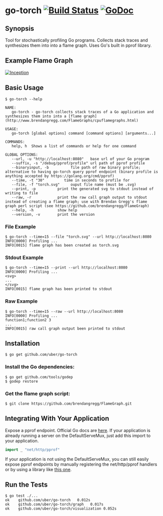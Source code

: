 # go-torch [![Build Status](https://travis-ci.org/uber/go-torch.svg?branch=master)](https://travis-ci.org/uber/go-torch) [![GoDoc](https://godoc.org/github.com/uber/go-torch?status.svg)](https://godoc.org/github.com/uber/go-torch)

## Synopsis

Tool for stochastically profiling Go programs. Collects stack traces and
synthesizes them into into a flame graph. Uses Go's built in pprof library.

## Example Flame Graph

[![Inception](http://uber.github.io/go-torch/meta.svg)](http://uber.github.io/go-torch/meta.svg)

## Basic Usage

```
$ go-torch --help

NAME:
   go-torch - go-torch collects stack traces of a Go application and synthesizes them into into a [flame graph](http://www.brendangregg.com/FlameGraphs/cpuflamegraphs.html)

USAGE:
   go-torch [global options] command [command options] [arguments...]

COMMANDS:
   help, h  Shows a list of commands or help for one command

GLOBAL OPTIONS:
   --url, -u "http://localhost:8080"   base url of your Go program
   --suffix, -s "/debug/pprof/profile" url path of pprof profile
   --binaryinput, -b          file path of raw binary profile; alternative to having go-torch query pprof endpoint (binary profile is anything accepted by https://golang.org/cmd/pprof)
   --time, -t "30"         time in seconds to profile for
   --file, -f "torch.svg"     ouput file name (must be .svg)
   --print, -p          print the generated svg to stdout instead of writing to file
   --raw, -r            print the raw call graph output to stdout instead of creating a flame graph; use with Brendan Gregg's flame graph perl script (see https://github.com/brendangregg/FlameGraph)
   --help, -h           show help
   --version, -v        print the version

```

### File Example

```
$ go-torch --time=15 --file "torch.svg" --url http://localhost:8080
INFO[0000] Profiling ...
INFO[0015] flame graph has been created as torch.svg
```

### Stdout Example

```
$ go-torch --time=15 --print --url http://localhost:8080
INFO[0000] Profiling ...
<svg>
...
</svg>
INFO[0015] flame graph has been printed to stdout
```

### Raw Example

```
$ go-torch --time=15 --raw --url http://localhost:8080
INFO[0000] Profiling ...
function1;function2 3
...
INFO[0015] raw call graph output been printed to stdout
```

## Installation

```
$ go get github.com/uber/go-torch
```

### Install the Go dependencies:

```
$ go get github.com/tools/godep
$ godep restore
```

### Get the flame graph script:

```
$ git clone https://github.com/brendangregg/FlameGraph.git
```

## Integrating With Your Application

Expose a pprof endpoint. Official Go docs are
[here](https://golang.org/pkg/net/http/pprof/). If your application is already
running a server on the DefaultServeMux, just add this import to your
application.

```go
import _ "net/http/pprof"
```

If your application is not using the DefaultServeMux, you can still easily expose pprof endpoints by manually registering the net/http/pprof handlers or by using a library like [this one](https://github.com/e-dard/netbug).

## Run the Tests

```
$ go test ./...
ok    github.com/uber/go-torch   0.012s
ok    github.com/uber/go-torch/graph   0.017s
ok    github.com/uber/go-torch/visualization 0.052s
```
